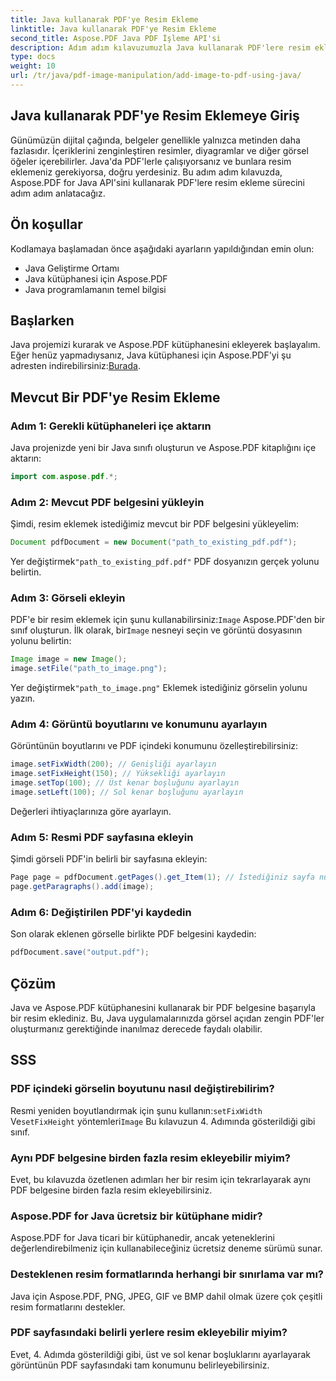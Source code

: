 ```yaml
---
title: Java kullanarak PDF'ye Resim Ekleme
linktitle: Java kullanarak PDF'ye Resim Ekleme
second_title: Aspose.PDF Java PDF İşleme API'si
description: Adım adım kılavuzumuzla Java kullanarak PDF'lere resim eklemeyi öğrenin. PDF belgelerinizi görsellerle zahmetsizce zenginleştirin.
type: docs
weight: 10
url: /tr/java/pdf-image-manipulation/add-image-to-pdf-using-java/
---
```


## Java kullanarak PDF'ye Resim Eklemeye Giriş

Günümüzün dijital çağında, belgeler genellikle yalnızca metinden daha fazlasıdır. İçeriklerini zenginleştiren resimler, diyagramlar ve diğer görsel öğeler içerebilirler. Java'da PDF'lerle çalışıyorsanız ve bunlara resim eklemeniz gerekiyorsa, doğru yerdesiniz. Bu adım adım kılavuzda, Aspose.PDF for Java API'sini kullanarak PDF'lere resim ekleme sürecini adım adım anlatacağız.

## Ön koşullar

Kodlamaya başlamadan önce aşağıdaki ayarların yapıldığından emin olun:

- Java Geliştirme Ortamı
- Java kütüphanesi için Aspose.PDF
- Java programlamanın temel bilgisi

## Başlarken

Java projemizi kurarak ve Aspose.PDF kütüphanesini ekleyerek başlayalım. Eğer henüz yapmadıysanız, Java kütüphanesi için Aspose.PDF'yi şu adresten indirebilirsiniz:[Burada](https://releases.aspose.com/pdf/java/).

## Mevcut Bir PDF'ye Resim Ekleme

### Adım 1: Gerekli kütüphaneleri içe aktarın

Java projenizde yeni bir Java sınıfı oluşturun ve Aspose.PDF kitaplığını içe aktarın:

```java
import com.aspose.pdf.*;
```

### Adım 2: Mevcut PDF belgesini yükleyin

Şimdi, resim eklemek istediğimiz mevcut bir PDF belgesini yükleyelim:

```java
Document pdfDocument = new Document("path_to_existing_pdf.pdf");
```

 Yer değiştirmek`"path_to_existing_pdf.pdf"` PDF dosyanızın gerçek yolunu belirtin.

### Adım 3: Görseli ekleyin

 PDF'e bir resim eklemek için şunu kullanabilirsiniz:`Image` Aspose.PDF'den bir sınıf oluşturun. İlk olarak, bir`Image` nesneyi seçin ve görüntü dosyasının yolunu belirtin:

```java
Image image = new Image();
image.setFile("path_to_image.png");
```

 Yer değiştirmek`"path_to_image.png"` Eklemek istediğiniz görselin yolunu yazın.

### Adım 4: Görüntü boyutlarını ve konumunu ayarlayın

Görüntünün boyutlarını ve PDF içindeki konumunu özelleştirebilirsiniz:

```java
image.setFixWidth(200); // Genişliği ayarlayın
image.setFixHeight(150); // Yüksekliği ayarlayın
image.setTop(100); // Üst kenar boşluğunu ayarlayın
image.setLeft(100); // Sol kenar boşluğunu ayarlayın
```

Değerleri ihtiyaçlarınıza göre ayarlayın.

### Adım 5: Resmi PDF sayfasına ekleyin

Şimdi görseli PDF'in belirli bir sayfasına ekleyin:

```java
Page page = pdfDocument.getPages().get_Item(1); // İstediğiniz sayfa numarasıyla değiştirin
page.getParagraphs().add(image);
```

### Adım 6: Değiştirilen PDF'yi kaydedin

Son olarak eklenen görselle birlikte PDF belgesini kaydedin:

```java
pdfDocument.save("output.pdf");
```

## Çözüm

Java ve Aspose.PDF kütüphanesini kullanarak bir PDF belgesine başarıyla bir resim eklediniz. Bu, Java uygulamalarınızda görsel açıdan zengin PDF'ler oluşturmanız gerektiğinde inanılmaz derecede faydalı olabilir.

## SSS

### PDF içindeki görselin boyutunu nasıl değiştirebilirim?

 Resmi yeniden boyutlandırmak için şunu kullanın:`setFixWidth` Ve`setFixHeight` yöntemleri`Image` Bu kılavuzun 4. Adımında gösterildiği gibi sınıf.

### Aynı PDF belgesine birden fazla resim ekleyebilir miyim?

Evet, bu kılavuzda özetlenen adımları her bir resim için tekrarlayarak aynı PDF belgesine birden fazla resim ekleyebilirsiniz.

### Aspose.PDF for Java ücretsiz bir kütüphane midir?

Aspose.PDF for Java ticari bir kütüphanedir, ancak yeteneklerini değerlendirebilmeniz için kullanabileceğiniz ücretsiz deneme sürümü sunar.

### Desteklenen resim formatlarında herhangi bir sınırlama var mı?

Java için Aspose.PDF, PNG, JPEG, GIF ve BMP dahil olmak üzere çok çeşitli resim formatlarını destekler.

### PDF sayfasındaki belirli yerlere resim ekleyebilir miyim?

Evet, 4. Adımda gösterildiği gibi, üst ve sol kenar boşluklarını ayarlayarak görüntünün PDF sayfasındaki tam konumunu belirleyebilirsiniz.